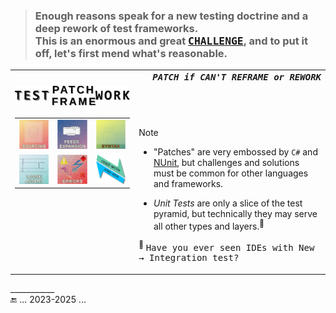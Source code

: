 > ### Enough reasons speak for a new testing doctrine and a deep rework of test frameworks.<br />This is an enormous and great [<samp>CHALLENGE</samp>](https://github.com/Kyriosity/read-write/tree/main/README%2B/software/tests/README%2B/theory), and to put it off, let's first mend what's reasonable.

<table><tr valign="top"><td>
<h3 align="center"><picture><img alt="&nbsp; TEST PATCH/FRAME WORK" src="../_rsc/img/labels/TestPatchFrameWork_h50px.jpg" /></picture></h1>

<table align="center"><tr align="center" valign="bottom">
<td><!--                                                                                                     S O U R C I N G    --!>
  <a href="README+/prog_tests-sources.md"><img alt="&nbsp; SOURCING" src="../_rsc/img/_nav/tiles/test/sourcing_art.jpg" /></a><br />
</td>
<td><!--                                                                                                     F E E D   C U T S    --!>
  <a href="README+/prog_tests-cut_feeds.md"><img alt="&nbsp; FEEDS" src="../_rsc/img/_nav/tiles/test/feeds-ext_art.jpg" /></a>
</td>
<td><!--                                                                                                      S Y N T A X    --!>
  <a href="README+/prog_tests-syntax.md"><img alt="&nbsp; SYNTAX" src="../_rsc/img/_nav/tiles/test/syntax_art.jpg" /></a>
</td>
</tr><tr></tr><tr align="center">
<td><!--                                                                                                 L O O S E   A S S E R T    --!>
  <a href="README+/tests-loose_assert.md"><img alt="&nbsp; LOOSE ASERT" src="../_rsc/img/_nav/tiles/test/assert_art.jpg" /></a>
</td>
<td><!--                                                                                                     E R R O R S    --!>
    <a href="README+/prog_tests-errors.md"><img alt="&nbsp; ERRORS" src="../_rsc/img/_nav/tiles/test/errors_art.jpg" /></a>
</td>
<td><!--                                                                                                 R E A D / W R I T E    --!>
  <a href="https://github.com/bytesbauhaus/read-write/blob/main/README+/software/tests/README.md"><img alt="&nbsp;READ/WRITE&thinsp;&larr;&thinsp;USE/DEV" width="200px" src="../_rsc/img/_nav/tiles/read-write_use-dev_200px.png" /></a>
</td></tr></table></td><td>

<div align="right"><samp><i><b>PATCH if CAN'T REFRAME or REWORK</b></i></samp></div>

## &nbsp;

> [!NOTE]
> * "Patches" are very embossed by `C#` and [NUnit](https://nunit.org/), but challenges and solutions must be common for other languages and frameworks.
> 
> * _Unit Tests_ are only a slice of the test pyramid, but technically they may serve all other types and layers.<sup>🙋</sup>

<sup>🙋</sup> <samp>Have you ever seen IDEs with <kbd>New &rarr; Integration test</kbd>?</samp>

</td></tr></table>

\___________\
🔚 ... 2023-2025 ...
